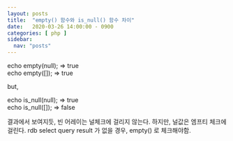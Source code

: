 ```yaml
---
layout: posts
title:  "empty() 함수와 is_null() 함수 차이"
date:   2020-03-26 14:00:00 - 0900
categories: [ php ]
sidebar:
  nav: "posts"
---
```


echo empty(null); => true<br>
echo empty([]); => true

but,

echo is_null(null); => true<br>
echo is_null([]); => false

결과에서 보여지듯, 빈 어레이는 널체크에 걸리지 않는다.
하지만, 널값은 엠프티 체크에 걸린다.
rdb select query result 가 없을 경우, empty() 로 체크해야함.

